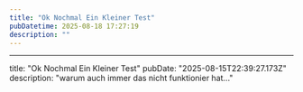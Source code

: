 ```yaml
---
title: "Ok Nochmal Ein Kleiner Test"
pubDatetime: 2025-08-18 17:27:19
description: ""
---
```

---
title: "Ok Nochmal Ein Kleiner Test"
pubDate: "2025-08-15T22:39:27.173Z"
description: "warum auch immer das nicht funktionier hat..."
